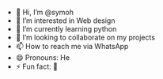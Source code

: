 - 👋 Hi, I’m @symoh
- 👀 I’m interested in Web design 
- 🌱 I’m currently learning python 
- 💞️ I’m looking to collaborate on my projects
- 📫 How to reach me via WhatsApp 
- 😄 Pronouns: He
- ⚡ Fun fact: 💫 

<!---
mlazi254/mlazi254 is a ✨ special ✨ repository because its `README.md` (this file) appears on your GitHub profile.
You can click the Preview link to take a look at your changes.
--->
